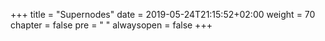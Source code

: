 +++
title = "Supernodes"
date = 2019-05-24T21:15:52+02:00
weight = 70
chapter = false
pre = "<i class='fa ela-page'></i> "
alwaysopen = false
+++
